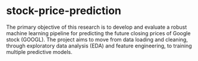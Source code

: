 # stock-price-prediction
The primary objective of this research is to develop and evaluate a robust machine learning pipeline for predicting the future closing prices of Google stock (GOOGL). The project aims to move from data loading and cleaning, through exploratory data analysis (EDA) and feature engineering, to training multiple predictive models.
